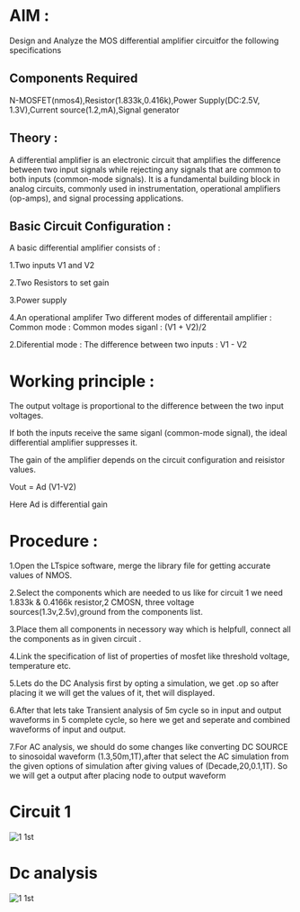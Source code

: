 # AIM :
Design and Analyze the MOS differential amplifier circuitfor the following specifications
## Components Required
N-MOSFET(nmos4),Resistor(1.833k,0.416k),Power Supply(DC:2.5V, 1.3V),Current source(1.2,mA),Signal generator
## Theory :
A differential amplifier is an electronic circuit that amplifies the difference between two input signals while rejecting any signals that are common to both inputs (common-mode signals). It is a fundamental building block in analog circuits, commonly used in instrumentation, operational amplifiers (op-amps), and signal processing applications.

## Basic Circuit Configuration :
A basic differential amplifier consists of :

1.Two inputs V1 and V2

2.Two Resistors to set gain

3.Power supply

4.An operational amplifer
Two different modes of differentail amplifier :
Common mode :
Common modes siganl : (V1 + V2)/2

2.Diferential mode :
The difference between two inputs : V1 - V2

# Working principle :

The output voltage is proportional to the difference between the two input voltages.

If both the inputs receive the same siganl (common-mode signal), the ideal differential amplifier suppresses it.

The gain of the amplifier depends on the circuit configuration and reisistor values.

Vout = Ad (V1-V2)

Here Ad is differential gain

# Procedure :

1.Open the LTspice software, merge the library file for getting accurate values of NMOS.

2.Select the components which are needed to us like for circuit 1 we need 1.833k & 0.4166k resistor,2 CMOSN, three voltage sources(1.3v,2.5v),ground from the components list.

3.Place them all components in necessory way which is helpfull, connect all the components as in given circuit .

4.Link the specification of list of properties of mosfet like threshold voltage, temperature etc.

5.Lets do the DC Analysis first by opting a simulation, we get .op so after placing it we will get the values of it, thet will displayed.

6.After that lets take Transient analysis of 5m cycle so in input and output waveforms in 5 complete cycle, so here we get and seperate and combined waveforms of input and output.

7.For AC analysis, we should do some changes like converting DC SOURCE to sinosoidal waveform (1.3,50m,1T),after that select the AC simulation from the given options of simulation after giving values of (Decade,20,0.1,1T). So we will get a output after placing node to output waveform
# Circuit 1
![1 1st](https://github.com/user-attachments/assets/0d41fe3d-f04b-4132-8939-f6d07be944f3)
# Dc analysis
![1 1st](https://github.com/user-attachments/assets/af15cea4-e744-4e0e-b334-d11a6da4cc74)

